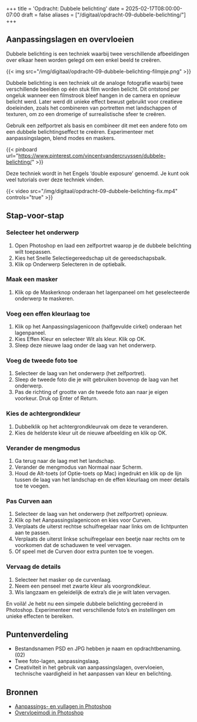 +++
title = 'Opdracht: Dubbele belichting'
date = 2025-02-17T08:00:00-07:00
draft = false
aliases = ["/digitaal/opdracht-09-dubbele-belichting/"]
+++

## Aanpassingslagen en overvloeien

Dubbele belichting is een techniek waarbij twee verschillende afbeeldingen over elkaar heen worden gelegd om een enkel beeld te creëren.

{{< img src="/img/digitaal/opdracht-09-dubbele-belichting-filmpje.png" >}}

Dubbele belichting is een techniek uit de analoge fotografie waarbij twee verschillende beelden op één stuk film worden belicht. Dit ontstond per ongeluk wanneer een filmstrook bleef hangen in de camera en opnieuw belicht werd. Later werd dit unieke effect bewust gebruikt voor creatieve doeleinden, zoals het combineren van portretten met landschappen of texturen, om zo een dromerige of surrealistische sfeer te creëren.

Gebruik een zelfportret als basis en combineer dit met een andere foto om een dubbele belichtingseffect te creëren. Experimenteer met aanpassingslagen, blend modes en maskers.

{{< pinboard url="https://www.pinterest.com/vincentvandercruyssen/dubbele-belichting/" >}}

Deze techniek wordt in het Engels ‘double exposure’ genoemd. Je kunt ook veel tutorials over deze techniek vinden.

{{< video src="/img/digitaal/opdracht-09-dubbele-belichting-fix.mp4" controls="true" >}}

## Stap-voor-stap

### Selecteer het onderwerp

1. Open Photoshop en laad een zelfportret waarop je de dubbele belichting wilt toepassen.
2. Kies het Snelle Selectiegereedschap uit de gereedschapsbalk.
3. Klik op Onderwerp Selecteren in de optiebalk.

### Maak een masker

1. Klik op de Maskerknop onderaan het lagenpaneel om het geselecteerde onderwerp te maskeren.

### Voeg een effen kleurlaag toe

1. Klik op het Aanpassingslagenicoon (halfgevulde cirkel) onderaan het lagenpaneel.
2. Kies Effen Kleur en selecteer Wit als kleur. Klik op OK.
3. Sleep deze nieuwe laag onder de laag van het onderwerp.

### Voeg de tweede foto toe

1. Selecteer de laag van het onderwerp (het zelfportret).
2. Sleep de tweede foto die je wilt gebruiken bovenop de laag van het onderwerp.
3. Pas de richting of grootte van de tweede foto aan naar je eigen voorkeur. Druk op Enter of Return.

### Kies de achtergrondkleur

1. Dubbelklik op het achtergrondkleurvak om deze te veranderen.
2. Kies de helderste kleur uit de nieuwe afbeelding en klik op OK.

### Verander de mengmodus

1. Ga terug naar de laag met het landschap.
2. Verander de mengmodus van Normaal naar Scherm.
3. Houd de Alt-toets (of Optie-toets op Mac) ingedrukt en klik op de lijn tussen de laag van het landschap en de effen kleurlaag om meer details toe te voegen.

### Pas Curven aan

1. Selecteer de laag van het onderwerp (het zelfportret) opnieuw.
2. Klik op het Aanpassingslagenicoon en kies voor Curven.
3. Verplaats de uiterst rechtse schuifregelaar naar links om de lichtpunten aan te passen.
4. Verplaats de uiterst linkse schuifregelaar een beetje naar rechts om te voorkomen dat de schaduwen te veel vervagen.
5. Of speel met de Curven door extra punten toe te voegen.

### Vervaag de details

1. Selecteer het masker op de curvenlaag.
2. Neem een penseel met zwarte kleur als voorgrondkleur.
3. Wis langzaam en geleidelijk de extra’s die je wilt laten vervagen.

En voilà! Je hebt nu een simpele dubbele belichting gecreëerd in Photoshop. Experimenteer met verschillende foto’s en instellingen om unieke effecten te bereiken.

## Puntenverdeling

- Bestandsnamen PSD en JPG hebben je naam en opdrachtbenaming. (02)
- Twee foto-lagen, aanpassingslaag.
- Creativiteit in het gebruik van aanpassingslagen, overvloeien, technische vaardigheid in het aanpassen van kleur en belichting.

## Bronnen

- [Aanpassings- en vullagen in Photoshop](https://helpx.adobe.com/be_nl/photoshop/using/adjustment-fill-layers.html)
- [Overvloeimodi in Photoshop](https://helpx.adobe.com/be_nl/photoshop/using/blending-modes.html)